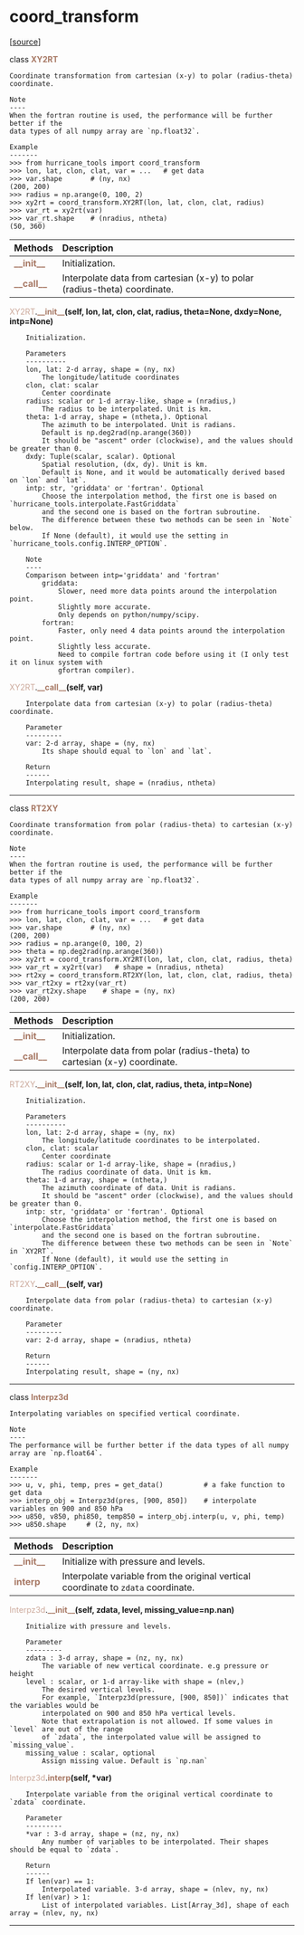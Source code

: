 # coord_transform  

[[source](../.././hurricane_tools//coord_transform.py)]  

class <span style="color:#a77864">**XY2RT**</span>

    Coordinate transformation from cartesian (x-y) to polar (radius-theta) coordinate.
    
    Note
    ----
    When the fortran routine is used, the performance will be further better if the 
    data types of all numpy array are `np.float32`.
    
    Example
    -------
    >>> from hurricane_tools import coord_transform
    >>> lon, lat, clon, clat, var = ...   # get data
    >>> var.shape       # (ny, nx)
    (200, 200)
    >>> radius = np.arange(0, 100, 2)
    >>> xy2rt = coord_transform.XY2RT(lon, lat, clon, clat, radius)
    >>> var_rt = xy2rt(var)
    >>> var_rt.shape    # (nradius, ntheta)
    (50, 360)



| Methods | Description |
| :------ | :---------- |
| <font color="#a77864"> **\_\_init\_\_** </font> | Initialization. |
| <font color="#a77864"> **\_\_call\_\_** </font> | Interpolate data from cartesian (x-y) to polar (radius-theta) coordinate. |


<span style="color:#cca99b">XY2RT</span>.<span style="color:#a77864">**\_\_init\_\_**</span>**(self, lon, lat, clon, clat, radius, theta=None, dxdy=None, intp=None)**

        Initialization.
        
        Parameters
        ----------
        lon, lat: 2-d array, shape = (ny, nx)
            The longitude/latitude coordinates
        clon, clat: scalar
            Center coordinate
        radius: scalar or 1-d array-like, shape = (nradius,)
            The radius to be interpolated. Unit is km.
        theta: 1-d array, shape = (ntheta,). Optional
            The azimuth to be interpolated. Unit is radians.
            Default is np.deg2rad(np.arange(360))
            It should be "ascent" order (clockwise), and the values should be greater than 0.
        dxdy: Tuple(scalar, scalar). Optional
            Spatial resolution, (dx, dy). Unit is km.
            Default is None, and it would be automatically derived based on `lon` and `lat`.
        intp: str, 'griddata' or 'fortran'. Optional
            Choose the interpolation method, the first one is based on `hurricane_tools.interpolate.FastGriddata`
            and the second one is based on the fortran subroutine.
            The difference between these two methods can be seen in `Note` below.
            If None (default), it would use the setting in `hurricane_tools.config.INTERP_OPTION`.
            
        Note
        ----
        Comparison between intp='griddata' and 'fortran'
            griddata: 
                Slower, need more data points around the interpolation point.
                Slightly more accurate.
                Only depends on python/numpy/scipy.
            fortran:
                Faster, only need 4 data points around the interpolation point.
                Slightly less accurate.
                Need to compile fortran code before using it (I only test it on linux system with
                gfortran compiler).

  
<span style="color:#cca99b">XY2RT</span>.<span style="color:#a77864">**\_\_call\_\_**</span>**(self, var)**

        Interpolate data from cartesian (x-y) to polar (radius-theta) coordinate.
        
        Parameter
        ---------
        var: 2-d array, shape = (ny, nx)
            Its shape should equal to `lon` and `lat`.
        
        Return
        ------
        Interpolating result, shape = (nradius, ntheta)

  
******
class <span style="color:#a77864">**RT2XY**</span>

    Coordinate transformation from polar (radius-theta) to cartesian (x-y) coordinate.
    
    Note
    ----
    When the fortran routine is used, the performance will be further better if the 
    data types of all numpy array are `np.float32`.
    
    Example
    -------
    >>> from hurricane_tools import coord_transform
    >>> lon, lat, clon, clat, var = ...   # get data
    >>> var.shape       # (ny, nx)
    (200, 200)
    >>> radius = np.arange(0, 100, 2)
    >>> theta = np.deg2rad(np.arange(360))
    >>> xy2rt = coord_transform.XY2RT(lon, lat, clon, clat, radius, theta)
    >>> var_rt = xy2rt(var)   # shape = (nradius, ntheta)
    >>> rt2xy = coord_transform.RT2XY(lon, lat, clon, clat, radius, theta)
    >>> var_rt2xy = rt2xy(var_rt)
    >>> var_rt2xy.shape    # shape = (ny, nx)
    (200, 200)



| Methods | Description |
| :------ | :---------- |
| <font color="#a77864"> **\_\_init\_\_** </font> | Initialization. |
| <font color="#a77864"> **\_\_call\_\_** </font> | Interpolate data from polar (radius-theta) to cartesian (x-y) coordinate. |


<span style="color:#cca99b">RT2XY</span>.<span style="color:#a77864">**\_\_init\_\_**</span>**(self, lon, lat, clon, clat, radius, theta, intp=None)**

        Initialization.
        
        Parameters
        ----------
        lon, lat: 2-d array, shape = (ny, nx)
            The longitude/latitude coordinates to be interpolated.
        clon, clat: scalar
            Center coordinate
        radius: scalar or 1-d array-like, shape = (nradius,)
            The radius coordinate of data. Unit is km.
        theta: 1-d array, shape = (ntheta,)
            The azimuth coordinate of data. Unit is radians.
            It should be "ascent" order (clockwise), and the values should be greater than 0.
        intp: str, 'griddata' or 'fortran'. Optional
            Choose the interpolation method, the first one is based on `interpolate.FastGriddata`
            and the second one is based on the fortran subroutine.
            The difference between these two methods can be seen in `Note` in `XY2RT`.
            If None (default), it would use the setting in `config.INTERP_OPTION`.

  
<span style="color:#cca99b">RT2XY</span>.<span style="color:#a77864">**\_\_call\_\_**</span>**(self, var)**

        Interpolate data from polar (radius-theta) to cartesian (x-y) coordinate.
        
        Parameter
        ---------
        var: 2-d array, shape = (nradius, ntheta)
        
        Return
        ------
        Interpolating result, shape = (ny, nx)

  
******
class <span style="color:#a77864">**Interpz3d**</span>

    Interpolating variables on specified vertical coordinate.
    
    Note
    ----
    The performance will be further better if the data types of all numpy array are `np.float64`.
    
    Example
    -------
    >>> u, v, phi, temp, pres = get_data()          # a fake function to get data
    >>> interp_obj = Interpz3d(pres, [900, 850])    # interpolate variables on 900 and 850 hPa
    >>> u850, v850, phi850, temp850 = interp_obj.interp(u, v, phi, temp)   
    >>> u850.shape     # (2, ny, nx)



| Methods | Description |
| :------ | :---------- |
| <font color="#a77864"> **\_\_init\_\_** </font> | Initialize with pressure and levels. |
| <font color="#a77864"> **interp** </font> | Interpolate variable from the original vertical coordinate to `zdata` coordinate. |


<span style="color:#cca99b">Interpz3d</span>.<span style="color:#a77864">**\_\_init\_\_**</span>**(self, zdata, level, missing_value=np.nan)**

        Initialize with pressure and levels.
        
        Parameter
        ---------
        zdata : 3-d array, shape = (nz, ny, nx)
            The variable of new vertical coordinate. e.g pressure or height
        level : scalar, or 1-d array-like with shape = (nlev,)
            The desired vertical levels. 
            For example, `Interpz3d(pressure, [900, 850])` indicates that the variables would be 
            interpolated on 900 and 850 hPa vertical levels.
            Note that extrapolation is not allowed. If some values in `level` are out of the range
            of `zdata`, the interpolated value will be assigned to `missing_value`.
        missing_value : scalar, optional
            Assign missing value. Default is `np.nan`

  
<span style="color:#cca99b">Interpz3d</span>.<span style="color:#a77864">**interp**</span>**(self, \*var)**

        Interpolate variable from the original vertical coordinate to `zdata` coordinate.
        
        Parameter
        ---------
        *var : 3-d array, shape = (nz, ny, nx)
            Any number of variables to be interpolated. Their shapes should be equal to `zdata`.
            
        Return
        ------
        If len(var) == 1:
            Interpolated variable. 3-d array, shape = (nlev, ny, nx)
        If len(var) > 1:
            List of interpolated variables. List[Array_3d], shape of each array = (nlev, ny, nx)

  
******